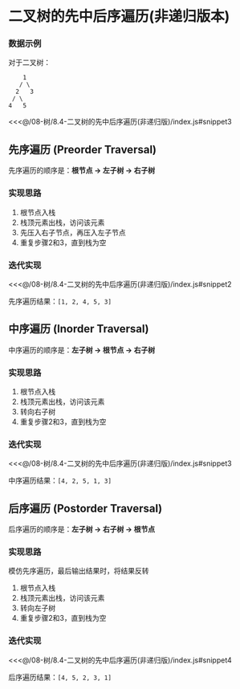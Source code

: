 # 二叉树的先中后序遍历(非递归版本)

### 数据示例

对于二叉树：

```text
    1
   / \
  2   3
 / \
4   5
```

<<<@/08-树/8.4-二叉树的先中后序遍历(非递归版)/index.js#snippet3

## 先序遍历 (Preorder Traversal)

先序遍历的顺序是：**根节点 → 左子树 → 右子树**

### 实现思路

1. 根节点入栈
2. 栈顶元素出栈，访问该元素
3. 先压入右子节点，再压入左子节点
4. 重复步骤2和3，直到栈为空

### 迭代实现

<<<@/08-树/8.4-二叉树的先中后序遍历(非递归版)/index.js#snippet2

先序遍历结果：`[1, 2, 4, 5, 3]`

## 中序遍历 (Inorder Traversal)

中序遍历的顺序是：**左子树 → 根节点 → 右子树**

### 实现思路

1. 根节点入栈
2. 栈顶元素出栈，访问该元素
3. 转向右子树
4. 重复步骤2和3，直到栈为空

### 迭代实现

<<<@/08-树/8.4-二叉树的先中后序遍历(非递归版)/index.js#snippet3

中序遍历结果：`[4, 2, 5, 1, 3]`

## 后序遍历 (Postorder Traversal)

后序遍历的顺序是：**左子树 → 右子树 → 根节点**

### 实现思路

 模仿先序遍历，最后输出结果时，将结果反转

 1. 根节点入栈
 2. 栈顶元素出栈，访问该元素
 3. 转向左子树
 4. 重复步骤2和3，直到栈为空

### 迭代实现

<<<@/08-树/8.4-二叉树的先中后序遍历(非递归版)/index.js#snippet4

后序遍历结果：`[4, 5, 2, 3, 1]`
